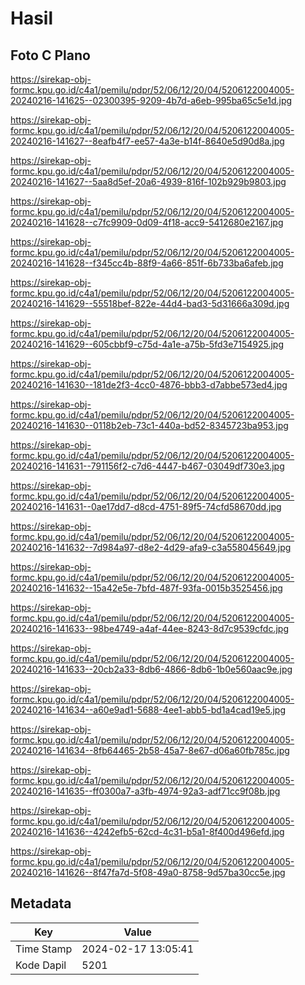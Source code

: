 # Hasil

## Foto C Plano

https://sirekap-obj-formc.kpu.go.id/c4a1/pemilu/pdpr/52/06/12/20/04/5206122004005-20240216-141625--02300395-9209-4b7d-a6eb-995ba65c5e1d.jpg

https://sirekap-obj-formc.kpu.go.id/c4a1/pemilu/pdpr/52/06/12/20/04/5206122004005-20240216-141627--8eafb4f7-ee57-4a3e-b14f-8640e5d90d8a.jpg

https://sirekap-obj-formc.kpu.go.id/c4a1/pemilu/pdpr/52/06/12/20/04/5206122004005-20240216-141627--5aa8d5ef-20a6-4939-816f-102b929b9803.jpg

https://sirekap-obj-formc.kpu.go.id/c4a1/pemilu/pdpr/52/06/12/20/04/5206122004005-20240216-141628--c7fc9909-0d09-4f18-acc9-5412680e2167.jpg

https://sirekap-obj-formc.kpu.go.id/c4a1/pemilu/pdpr/52/06/12/20/04/5206122004005-20240216-141628--f345cc4b-88f9-4a66-851f-6b733ba6afeb.jpg

https://sirekap-obj-formc.kpu.go.id/c4a1/pemilu/pdpr/52/06/12/20/04/5206122004005-20240216-141629--55518bef-822e-44d4-bad3-5d31666a309d.jpg

https://sirekap-obj-formc.kpu.go.id/c4a1/pemilu/pdpr/52/06/12/20/04/5206122004005-20240216-141629--605cbbf9-c75d-4a1e-a75b-5fd3e7154925.jpg

https://sirekap-obj-formc.kpu.go.id/c4a1/pemilu/pdpr/52/06/12/20/04/5206122004005-20240216-141630--181de2f3-4cc0-4876-bbb3-d7abbe573ed4.jpg

https://sirekap-obj-formc.kpu.go.id/c4a1/pemilu/pdpr/52/06/12/20/04/5206122004005-20240216-141630--0118b2eb-73c1-440a-bd52-8345723ba953.jpg

https://sirekap-obj-formc.kpu.go.id/c4a1/pemilu/pdpr/52/06/12/20/04/5206122004005-20240216-141631--791156f2-c7d6-4447-b467-03049df730e3.jpg

https://sirekap-obj-formc.kpu.go.id/c4a1/pemilu/pdpr/52/06/12/20/04/5206122004005-20240216-141631--0ae17dd7-d8cd-4751-89f5-74cfd58670dd.jpg

https://sirekap-obj-formc.kpu.go.id/c4a1/pemilu/pdpr/52/06/12/20/04/5206122004005-20240216-141632--7d984a97-d8e2-4d29-afa9-c3a558045649.jpg

https://sirekap-obj-formc.kpu.go.id/c4a1/pemilu/pdpr/52/06/12/20/04/5206122004005-20240216-141632--15a42e5e-7bfd-487f-93fa-0015b3525456.jpg

https://sirekap-obj-formc.kpu.go.id/c4a1/pemilu/pdpr/52/06/12/20/04/5206122004005-20240216-141633--98be4749-a4af-44ee-8243-8d7c9539cfdc.jpg

https://sirekap-obj-formc.kpu.go.id/c4a1/pemilu/pdpr/52/06/12/20/04/5206122004005-20240216-141633--20cb2a33-8db6-4866-8db6-1b0e560aac9e.jpg

https://sirekap-obj-formc.kpu.go.id/c4a1/pemilu/pdpr/52/06/12/20/04/5206122004005-20240216-141634--a60e9ad1-5688-4ee1-abb5-bd1a4cad19e5.jpg

https://sirekap-obj-formc.kpu.go.id/c4a1/pemilu/pdpr/52/06/12/20/04/5206122004005-20240216-141634--8fb64465-2b58-45a7-8e67-d06a60fb785c.jpg

https://sirekap-obj-formc.kpu.go.id/c4a1/pemilu/pdpr/52/06/12/20/04/5206122004005-20240216-141635--ff0300a7-a3fb-4974-92a3-adf71cc9f08b.jpg

https://sirekap-obj-formc.kpu.go.id/c4a1/pemilu/pdpr/52/06/12/20/04/5206122004005-20240216-141636--4242efb5-62cd-4c31-b5a1-8f400d496efd.jpg

https://sirekap-obj-formc.kpu.go.id/c4a1/pemilu/pdpr/52/06/12/20/04/5206122004005-20240216-141626--8f47fa7d-5f08-49a0-8758-9d57ba30cc5e.jpg


## Metadata

| Key        | Value               |
| ---------- | ------------------- |
| Time Stamp | 2024-02-17 13:05:41 |
| Kode Dapil | 5201                |




